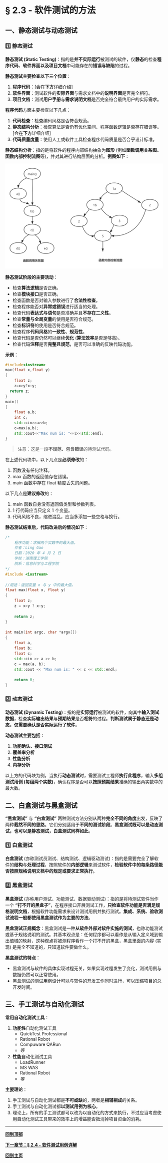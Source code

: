 # § 2.3 - 软件测试的方法

## 一、静态测试与动态测试

### :one: 静态测试

**静态测试 (Static Testing)**：指的是**并不实际运行**被测试的软件，仅**静态**的检查**程序代码、软件界面以及项目文档**中可能存在的**错误与缺陷**的过程。

**静态测试主要检查以下三个位置**：

1. **程序代码**：[会在**下方**详细介绍]
2. **软件界面**：测试软件的**实际界面**与需求文档中的**说明界面**是否完全相符。
3. **项目文档**：测试**用户手册**与**需求说明文档**是否完全符合最终用户的实际需求。

**程序代码**方面主要检查以下几点：

1. **代码检查**：检查编码风格是否符合规范。
2. **静态结构分析**：检查算法是否仍有优化空间、程序函数逻辑是否存在错误等。[会在**下方**详细介绍]
3. **代码质量度量**：使用人工或软件工具检查程序代码质量是否合乎设计标准。

**静态结构分析**：指的是将软件的程序内部结构抽象为**图形** (例如**函数调用关系图、函数内部控制流图**等)，并对其进行结构层面的分析。**例图如下**：

![静态结构分析](https://github.com/Lingggao/Software-Testing-Basics/blob/master/%E7%AC%AC%E4%BA%8C%E7%AB%A0/2_3_%E9%9D%99%E6%80%81%E7%BB%93%E6%9E%84%E5%88%86%E6%9E%90.png?raw=true)

**静态测试阶段的主要活动**：

- 检查**算法逻辑**是否正确。
- 检查**模块接口**是否正确。
- 检查函数是否对输入参数进行了**合法性检查**。
- 检查程序能否对**异常或错误**进行适当的处理。
- 检查代码**表达式与语句**是否准确并且**不存在二义性**。
- 检查**常量与全局变量**的使用是否符合规范。
- 检查**标识符**的使用是否符合规范。
- 检查程序**代码风格**的**一致性、规范性**。
- 检查代码是否仍然可以继续**优化** (**算法效率**是否足够高)。
- 检查代码**注释**是否**完整且规范**，是否可以准确的反映代码功能。

**示例**：

``` c++
#include<iostream>
max(float x,float y)
{
    float z;
    z=x>y?x:y;
  return z;
}
main()
{
    float a,b;
    int c;
    std::cin>>a>>b;
    c=max(a,b);
    std::cout<<"Max num is: "<<c<<std::endl;
}
```

> 注意：这是一段**不规范、包含错误**的待测试代码。

在上述代码块中，以下几点是**必须修改**的：

1. 函数没有任何注释。
2. max 函数的返回值存在错误。
3. main 函数中存在 float 精度丢失的问题。

以下几点是**建议修改**的：

1. main 函数自身没有返回值类型和参数列表。
2. 1 行代码应当只定义 1 个变量。
3. 代码风格不良，缩进混乱，应当多添加一些空格与换行。

**静态测试结束后，代码改进后的情况如下**：

``` c++
/*
    程序功能：求解两个实数中的最大值。
    作者：Ling Gao
    日期：2020 年 4 月 2 日
    学校：湖南理工学院
    院系：信息科学与工程学院
*/
#include <iostream>

//用途：返回变量 x 与 y 中的最大值。
float max(float x, float y)
{
    float z;
    z = x>y ? x:y;
	
    return z;
}

int main(int argc, char *argv[])
{
    float a,
    float b;
    float c;
    std::cin >> a >> b;
    c = max(a, b);
    std::cout << "Max num is: " << c << std::endl;
	
    return 0;
}
```

### :two: 动态测试

**动态测试 (Dynamic Testing)**：指的是**实际运行**被测试的软件，向其中**输入测试数据**，检查**实际输出结果**与**预期结果**是否**相符**的过程。**判断测试属于静态还是动态，仅需要确认是否实际运行了软件**。

**动态测试主要包括**：

1. **功能确认、接口测试**
2. **覆盖率分析**
3. **性能分析**
4. **内存分析**

以上方的代码块为例，当执行**动态测试**时，需要测试工程师**执行此程序**，输入**多组测试用例 (每组两个实数)**，确认程序是否可以**按照预期结果**准确的输出两实数中的最大数。

## 二、白盒测试与黑盒测试

**“黑盒测试”** 与 **“白盒测试”** 两种测试方法分别从两种**完全不同的角度**出发，反映了两种**截然不同的思路**。它们分别适用于**不同的测试阶段**。**黑盒测试既可以是动态测试，也可以是静态测试，白盒测试同样如此**。

### :one: 白盒测试

**白盒测试** (亦称测试员测试、结构测试、逻辑驱动测试)：指的是需要完全了解软件的**结构**与**处理过程**，按照软件的**内部逻辑**来测试软件，**检验软件中的每条路径能否按照规格说明文档中的规定或要求正常执行**。

### :two: 黑盒测试

**黑盒测试** (亦称用户测试、功能测试、数据驱动测试)：指的是将待测试软件当作一个 **“打不开的黑盒子”**，在程序接口开展测试工作，**只检查软件功能是否满足规格说明文档**，根据软件功能需求来设计测试用例并执行测试。**集成、系统、验收测试流程一般都使用黑盒测试作为主要的方法**。

**黑盒测试正规概念**：黑盒测试是一种**从软件外部对软件实施的测试**，也称功能测试或基于规格说明的测试。其基本观点是：任何程序都可以看作是从输入定义域到输出值域的映射，这种观点将被测程序看作一个打不开的黑盒，黑盒里面的内容 (实现) 是完全不知道的，只知道软件要做什么。

**黑盒测试的特点**：

- 黑盒测试与软件的具体实现过程无关，如果实现过程发生了变化，测试用例与数据仍然可以正常使用。
- 黑盒测试的测试用例设计可以与软件的开发工作同时进行，可以压缩项目的总开发时间。

## 三、手工测试与自动化测试

**常用自动化测试工具**：

1. **功能性**自动化测试工具
	- QuickTest Professional
	- Rational Robot
	- Compuware QARun
	- *等*
2. **性能**自动化测试工具
	- LoadRunner
	- MS WAS
	- Rational Robot
	- *等*

**主要理论**：

1. 手工测试与自动化测试都是**不可或缺**的，两者是**相辅相成**的关系。
2. 手工测试与自动化测试都**以测试用例为核心**。
3. 理论上，所有的手工测试都可以改为以自动化的方式来执行，不过应当考虑使用自动化测试工具带来的效率上的增益能否抵消掉项目资金的消耗。

---
[**回到顶部**](https://github.com/Lingggao/Software-Testing-Basics/blob/master/%E7%AC%AC%E4%BA%8C%E7%AB%A0/2_3_%E8%BD%AF%E4%BB%B6%E6%B5%8B%E8%AF%95%E7%9A%84%E6%96%B9%E6%B3%95.md#-23---%E8%BD%AF%E4%BB%B6%E6%B5%8B%E8%AF%95%E7%9A%84%E6%96%B9%E6%B3%95)

[**下一章节：§ 2.4 - 软件测试用例详解**](https://github.com/Lingggao/Software-Testing-Basics/blob/master/%E7%AC%AC%E4%BA%8C%E7%AB%A0/2_4_%E8%BD%AF%E4%BB%B6%E6%B5%8B%E8%AF%95%E7%94%A8%E4%BE%8B%E8%AF%A6%E8%A7%A3.md#-24---%E8%BD%AF%E4%BB%B6%E6%B5%8B%E8%AF%95%E7%94%A8%E4%BE%8B%E8%AF%A6%E8%A7%A3)

[**回到主页**](https://github.com/Lingggao/Software-Testing-Basics#%E8%BD%AF%E4%BB%B6%E6%B5%8B%E8%AF%95%E5%9F%BA%E7%A1%80)